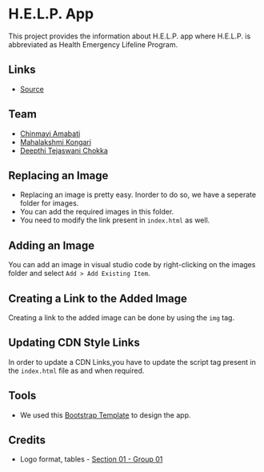 # H.E.L.P. App
This project provides the information about H.E.L.P. app where H.E.L.P. is abbreviated as Health Emergency Lifeline Program.

## Links
- [Source](https://github.com/Chinmayi98/help-app)

## Team
- [Chinmayi Amabati](https://github.com/Chinmayi98)
- [Mahalakshmi Kongari](https://github.com/MAHALAKSHMIKONGARI)
- [Deepthi Tejaswani Chokka](https://github.com/Deepthi1003)

## Replacing an Image
- Replacing an image is pretty easy. Inorder to do so, we have a seperate folder for images. 
- You can add the required images in this folder.
- You need to modify the link present in ```index.html``` as well.

## Adding an Image 
You can add an image in visual studio code by right-clicking on the images folder and select ```Add > Add Existing Item```.

## Creating a Link to the Added Image
Creating a link to the added image can be done by using the ```img``` tag.

## Updating CDN Style Links
In order to update a CDN Links,you have to update the script tag present in the ```index.html``` file as and when required.

## Tools
- We used this [Bootstrap Template](https://startbootstrap.com/themes/freelancer/) to design the app.

## Credits
- Logo format, tables - [Section 01 - Group 01](https://cweltonsmith.github.io/pbl-website/index.html)

